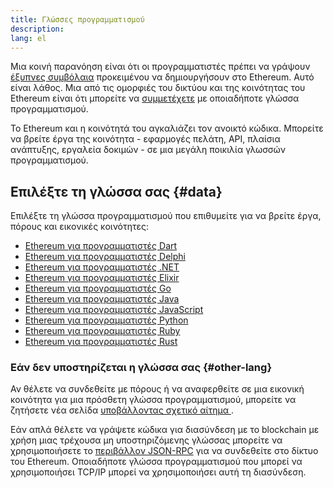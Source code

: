 ```yaml
---
title: Γλώσσες προγραμματισμού
description:
lang: el
---
```


Μια κοινή παρανόηση είναι ότι οι προγραμματιστές πρέπει να γράψουν [έξυπνες συμβόλαια](/developers/docs/smart-contracts/) προκειμένου να δημιουργήσουν στο Ethereum. Αυτό είναι λάθος. Μια από τις ομορφιές του δικτύου και της κοινότητας του Ethereum είναι ότι μπορείτε να [συμμετέχετε](/community/) με οποιαδήποτε γλώσσα προγραμματισμού.

Το Ethereum και η κοινότητά του αγκαλιάζει τον ανοικτό κώδικα. Μπορείτε να βρείτε έργα της κοινότητα - εφαρμογές πελάτη, API, πλαίσια ανάπτυξης, εργαλεία δοκιμών - σε μια μεγάλη ποικιλία γλωσσών προγραμματισμού.

## Επιλέξτε τη γλώσσα σας {#data}

Επιλέξτε τη γλώσσα προγραμματισμού που επιθυμείτε για να βρείτε έργα, πόρους και εικονικές κοινότητες:

- [Ethereum για προγραμματιστές Dart](/developers/docs/programming-languages/dart/)
- [Ethereum για προγραμματιστές Delphi](/developers/docs/programming-languages/delphi/)
- [Ethereum για προγραμματιστές .NET](/developers/docs/programming-languages/dot-net/)
- [Ethereum για προγραμματιστές Elixir](/developers/docs/programming-languages/elixir/)
- [Ethereum για προγραμματιστές Go](/developers/docs/programming-languages/golang/)
- [Ethereum για προγραμματιστές Java](/developers/docs/programming-languages/java/)
- [Ethereum για προγραμματιστές JavaScript](/developers/docs/programming-languages/javascript/)
- [Ethereum για προγραμματιστές Python](/developers/docs/programming-languages/python/)
- [Ethereum για προγραμματιστές Ruby](/developers/docs/programming-languages/ruby/)
- [Ethereum για προγραμματιστές Rust](/developers/docs/programming-languages/rust/)

### Εάν δεν υποστηρίζεται η γλώσσα σας {#other-lang}

Αν θέλετε να συνδεθείτε με πόρους ή να αναφερθείτε σε μια εικονική κοινότητα για μια πρόσθετη γλώσσα προγραμματισμού, μπορείτε να ζητήσετε νέα σελίδα [υποβάλλοντας σχετικό αίτημα ](https://github.com/ethereum/ethereum-org-website/issues/new/choose).

Εάν απλά θέλετε να γράψετε κώδικα για διασύνδεση με το blockchain με χρήση μιας τρέχουσα μη υποστηριζόμενης γλώσσας μπορείτε να χρησιμοποιήσετε το [περιβάλλον JSON-RPC](/developers/docs/apis/json-rpc/) για να συνδεθείτε στο δίκτυο του Ethereum. Οποιαδήποτε γλώσσα προγραμματισμού που μπορεί να χρησιμοποιήσει TCP/IP μπορεί να χρησιμοποιήσει αυτή τη διασύνδεση.
